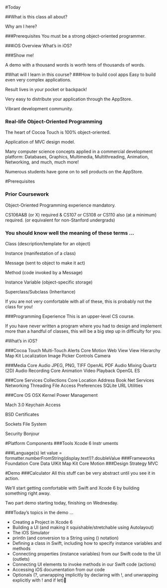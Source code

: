 
#Today

##What is this class all about?
  
  Why am I here?

###Prerequisites
  You must be a strong object-oriented programmer.

###iOS Overview
What’s in iOS?
  
###Show me!
 
A demo with a thousand words is worth tens of thousands of words. 


#What will I learn in this course?
###How to build cool apps
  Easy to build even very complex applications.
  
  Result lives in your pocket or backpack!
  
  Very easy to distribute your application through the AppStore.
  
  Vibrant development community.
  
### Real-life Object-Oriented Programming
  The heart of Cocoa Touch is 100% object-oriented.
  
  Application of MVC design model.
  
  Many computer science concepts applied in a commercial development platform:
    Databases, Graphics, Multimedia, Multithreading, Animation, Networking, and much, much more!
    
  Numerous students have gone on to sell products on the AppStore.
  


#Prerequisites
### Prior Coursework

  Object-Oriented Programming experience mandatory.
  
  CS106A&B (or X) required & CS107 or CS108 or CS110 also (at a minimum) required.
  (or equivalent for non-Stanford undergrads)
  
### You should know well the meaning of these terms …

  Class (description/template for an object)
  
  Instance (manifestation of a class)
  
  Message (sent to object to make it act)
  
  Method (code invoked by a Message)
  
  Instance Variable (object-specific storage)
  
  Superclass/Subclass (Inheritance)
  
  If you are not very comfortable with all of these, this is probably not the class for you!
  
###Programming Experience
  This is an upper-level CS course.
  
  If you have never written a program where you had to design and implement more than a handful of classes, this will be a          big step up in difficulty for you. 


#What’s in iOS?

###Cocoa Touch
 Multi-Touch     Alerts
  Core Motion     Web View
  View Hierarchy  Map Kit
  Localization    Image Picker
  Controls        Camera

###Media
  Core Audio      JPEG, PNG, TIFF
  OpenAL          PDF
  Audio Mixing    Quartz (2D)
  Audio Recording Core Animation
  Video Playback  OpenGL ES

###Core Services
  Collections     Core Location
  Address Book    Net Services 
  Networking      Threading
  File Access     Preferences
  SQLite          URL Utilities

###Core OS
  OSX Kernel      Power Management
  
  Mach 3.0        Keychain Access
  
  BSD             Certificates
  
  Sockets         File System
  
  Security        Bonjour

#Platform Components
###Tools
 Xcode 6           Instr uments
 
###Language(s)
  let value = formatter.numberFromString(display.text!)?.doubleValue
###Frameworks
   Foundation    Core Data    UIKit    Map Kit    Core Motion
###Design Strategy
   MVC
   
#Demo
###Calculator
All this stuff can be very abstract until you see it in action.

We’ll start getting comfortable with Swift and Xcode 6 by building something right away.

Two part demo starting today, finishing on Wednesday.

###Today’s topics in the demo …

- Creating a Project in Xcode 6
- Building a UI (and making it squishable/stretchable using Autolayout)
- The iOS Simulator
- println (and conversion to a String using \() notation)
- Defining a class in Swift, including how to specify instance variables and methods
- Connecting properties (instance variables) from our Swift code to the UI (outlets)
- Connecting UI elements to invoke methods in our Swift code (actions)
- Accessing iOS documentation from our code
- Optionals (?, unwrapping implicitly by declaring with !, and unwrapping explicitly with ! and if let)
